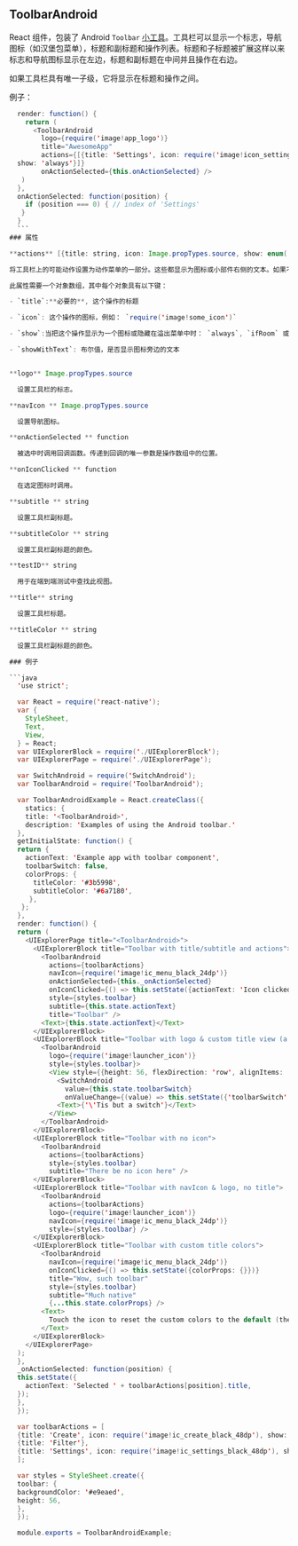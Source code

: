 ## ToolbarAndroid

React 组件，包装了 Android `Toolbar` [小工具](https://developer.android.com/reference/android/support/v7/widget/Toolbar.html)。工具栏可以显示一个标志，导航图标（如汉堡包菜单），标题和副标题和操作列表。标题和子标题被扩展这样以来标志和导航图标显示在左边，标题和副标题在中间并且操作在右边。

如果工具栏具有唯一子级，它将显示在标题和操作之间。

例子：
  ```java
    render: function() {   
      return (
        <ToolbarAndroid
          logo={require('image!app_logo')}
          title="AwesomeApp"
          actions={[{title: 'Settings', icon: require('image!icon_settings')
    show: 'always'}]}
          onActionSelected={this.onActionSelected} />
     )
    },
    onActionSelected: function(position) {
      if (position === 0) { // index of 'Settings'
     }
    }
    ```
### 属性 

**actions** [{title: string, icon: Image.propTypes.source, show: enum('always', 'ifRoom', 'never'), showWithText: bool}] 

 将工具栏上的可能动作设置为动作菜单的一部分。这些都显示为图标或小部件右侧的文本。如果不适合，它们将被放置在一个'溢出'菜单。

此属性需要一个对象数组，其中每个对象具有以下键：

- `title`:**必要的**, 这个操作的标题

- `icon`: 这个操作的图标，例如： `require('image!some_icon')`

- `show`:当把这个操作显示为一个图标或隐藏在溢出菜单中时： `always`, `ifRoom` 或 `never`

- `showWithText`: 布尔值，是否显示图标旁边的文本


 **logo** Image.propTypes.source 

    设置工具栏的标志。

 **navIcon ** Image.propTypes.source 

    设置导航图标。

 **onActionSelected ** function 

    被选中时调用回调函数。传递到回调的唯一参数是操作数组中的位置。

 **onIconClicked ** function 

    在选定图标时调用。

 **subtitle ** string 

    设置工具栏副标题。

 **subtitleColor ** string 

    设置工具栏副标题的颜色。

 **testID** string 

    用于在端到端测试中查找此视图。

 **title** string 

    设置工具栏标题。

 **titleColor ** string 

    设置工具栏副标题的颜色。

### 例子

```java
    'use strict';

    var React = require('react-native');
    var {
      StyleSheet,
      Text,
      View,
    } = React;
    var UIExplorerBlock = require('./UIExplorerBlock');
    var UIExplorerPage = require('./UIExplorerPage');

    var SwitchAndroid = require('SwitchAndroid');
    var ToolbarAndroid = require('ToolbarAndroid');

    var ToolbarAndroidExample = React.createClass({
      statics: {
      title: '<ToolbarAndroid>',
      description: 'Examples of using the Android toolbar.'
    },
    getInitialState: function() {
    return {
      actionText: 'Example app with toolbar component',
      toolbarSwitch: false,
      colorProps: {
        titleColor: '#3b5998',
        subtitleColor: '#6a7180',
       },
     };
    },
    render: function() {
    return (
      <UIExplorerPage title="<ToolbarAndroid>">
        <UIExplorerBlock title="Toolbar with title/subtitle and actions">
          <ToolbarAndroid
            actions={toolbarActions}
            navIcon={require('image!ic_menu_black_24dp')}
            onActionSelected={this._onActionSelected}
            onIconClicked={() => this.setState({actionText: 'Icon clicked'})}
            style={styles.toolbar}
            subtitle={this.state.actionText}
            title="Toolbar" />
          <Text>{this.state.actionText}</Text>
        </UIExplorerBlock>
        <UIExplorerBlock title="Toolbar with logo & custom title view (a View with Switch+Text)">
          <ToolbarAndroid
            logo={require('image!launcher_icon')}
            style={styles.toolbar}>
            <View style={{height: 56, flexDirection: 'row', alignItems: 'center'}}>
              <SwitchAndroid
                value={this.state.toolbarSwitch}
                onValueChange={(value) => this.setState({'toolbarSwitch': value})} />
              <Text>{'\'Tis but a switch'}</Text>
            </View>
          </ToolbarAndroid>
        </UIExplorerBlock>
        <UIExplorerBlock title="Toolbar with no icon">
          <ToolbarAndroid
            actions={toolbarActions}
            style={styles.toolbar}
            subtitle="There be no icon here" />
        </UIExplorerBlock>
        <UIExplorerBlock title="Toolbar with navIcon & logo, no title">
          <ToolbarAndroid
            actions={toolbarActions}
            logo={require('image!launcher_icon')}
            navIcon={require('image!ic_menu_black_24dp')}
            style={styles.toolbar} />
        </UIExplorerBlock>
        <UIExplorerBlock title="Toolbar with custom title colors">
          <ToolbarAndroid
            navIcon={require('image!ic_menu_black_24dp')}
            onIconClicked={() => this.setState({colorProps: {}})}
            title="Wow, such toolbar"
            style={styles.toolbar}
            subtitle="Much native"
            {...this.state.colorProps} />
          <Text>
            Touch the icon to reset the custom colors to the default (theme-provided) ones.
          </Text>
        </UIExplorerBlock>
      </UIExplorerPage>
    );
    },
    _onActionSelected: function(position) {
    this.setState({
      actionText: 'Selected ' + toolbarActions[position].title,
    });
    },
    });

    var toolbarActions = [
    {title: 'Create', icon: require('image!ic_create_black_48dp'), show: 'always'},
    {title: 'Filter'},
    {title: 'Settings', icon: require('image!ic_settings_black_48dp'), show: 'always'},
    ];

    var styles = StyleSheet.create({
    toolbar: {
    backgroundColor: '#e9eaed',
    height: 56,
    },
    });

    module.exports = ToolbarAndroidExample;
```
